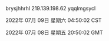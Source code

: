 brysjhhrhl 219.139.198.62 yqqlmgsycl

2022年 07月 09日 星期六 04:50:02 CST

2022年 07月 08日 星期五 20:50:02 GMT
